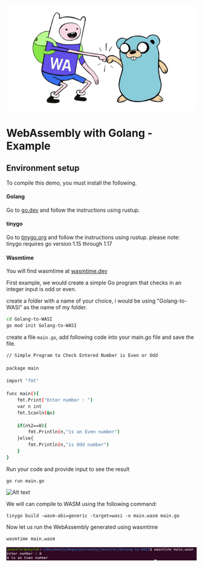 ![Alt text](/Jennifer/images/4f93d37b538c.jpg?raw=true)

# WebAssembly with Golang - Example

## Environment setup

To compile this demo, you must install the following.

#### Golang

Go to [go.dev](https://go.dev/) and follow the instructions using rustup.

#### tinygo

Go to [tinygo.org](https://tinygo.org/getting-started/install/) and follow the instructions using rustup.
please note: tinygo requires go version 1.15 through 1.17

#### Wasmtime

You will find wasmtime at [wasmtime.dev](https://wasmtime.dev/)


First example, we would create a simple Go program that checks in an integer input is odd or even.

create a folder with a name of your choice, i would be using "Golang-to-WASI" as the name of my folder.

```bash
cd Golang-to-WASI
go mod init Golang-to-WASI
```
create a file `main.go`, add following code into your main.go file and save the file.

```bash
// Simple Program to Check Entered Number is Even or Odd

package main

import "fmt"

func main(){
    fmt.Print("Enter number : ")
    var n int
    fmt.Scanln(&n)
    
    if(n%2==0){
        fmt.Println(n,"is an Even number")
    }else{
        fmt.Println(n,"is Odd number")
    }
}

```
Run your code and provide input to see the result
```
go run main.go
```
![Alt text](/Jennifer/images/Screenshot1?raw=true)

We will can compile to WASM using the following command:
```
tinygo build -wasm-abi=generic -target=wasi -o main.wasm main.go
```

Now let us run the WebAssembly generated using wasmtime
```bash
wasmtime main.wasm
```
![Alt text](/Jennifer/images/Screenshot2.png?raw=true)